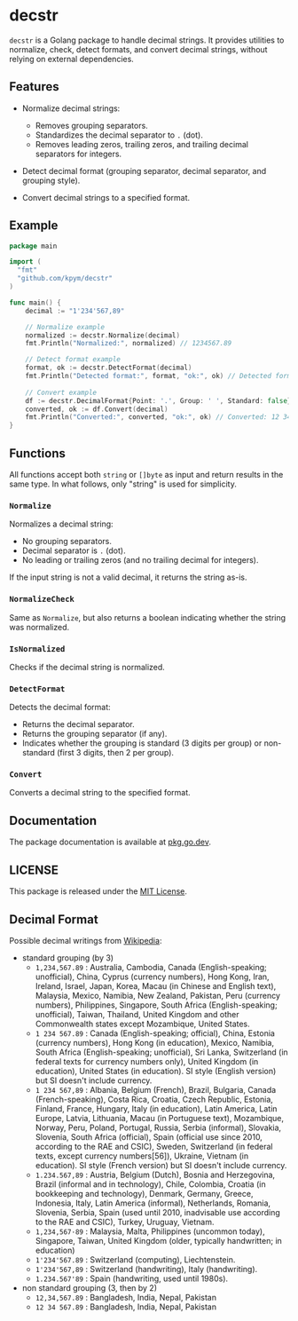 # decstr

`decstr` is a Golang package to handle decimal strings. It provides utilities to normalize, check, detect formats, and convert decimal strings, without relying on external dependencies.

## Features

- Normalize decimal strings:
  - Removes grouping separators.
  - Standardizes the decimal separator to `.` (dot).
  - Removes leading zeros, trailing zeros, and trailing decimal separators for integers.
  
- Detect decimal format (grouping separator, decimal separator, and grouping style).
- Convert decimal strings to a specified format.

## Example

```go
package main

import (
  "fmt"
  "github.com/kpym/decstr"
)

func main() {
    decimal := "1'234'567,89"

    // Normalize example
    normalized := decstr.Normalize(decimal)
    fmt.Println("Normalized:", normalized) // 1234567.89

    // Detect format example
    format, ok := decstr.DetectFormat(decimal)
    fmt.Println("Detected format:", format, "ok:", ok) // Detected format: {`,`, `'`, standard} ok: true
    
	// Convert example
    df := decstr.DecimalFormat{Point: '.', Group: ' ', Standard: false}
    converted, ok := df.Convert(decimal)
    fmt.Println("Converted:", converted, "ok:", ok) // Converted: 12 34 567.89 ok: true
}
```

## Functions

All functions accept both `string` or `[]byte` as input and return results in the same type.
In what follows, only "string" is used for simplicity.

### `Normalize`
Normalizes a decimal string:
- No grouping separators.
- Decimal separator is `.` (dot).
- No leading or trailing zeros (and no trailing decimal for integers).
  
If the input string is not a valid decimal, it returns the string as-is.
### `NormalizeCheck`
Same as `Normalize`, but also returns a boolean indicating whether the string was normalized.

### `IsNormalized`
Checks if the decimal string is normalized.

### `DetectFormat`
Detects the decimal format:
- Returns the decimal separator.
- Returns the grouping separator (if any).
- Indicates whether the grouping is standard (3 digits per group) or non-standard (first 3 digits, then 2 per group).

### `Convert`
Converts a decimal string to the specified format.

## Documentation

The package documentation is available at [pkg.go.dev](https://pkg.go.dev/github.com/kpym/decstr).

## LICENSE

This package is released under the [MIT License](LICENSE).

## Decimal Format

Possible decimal writings from [Wikipedia](https://en.wikipedia.org/wiki/Decimal_separator):

- standard grouping (by 3)
  - `1,234,567.89` : Australia, Cambodia, Canada (English-speaking; unofficial), China, Cyprus (currency numbers), Hong Kong, Iran, Ireland, Israel, Japan, Korea, Macau (in Chinese and English text), Malaysia, Mexico, Namibia, New Zealand, Pakistan, Peru (currency numbers), Philippines, Singapore, South Africa (English-speaking; unofficial), Taiwan, Thailand, United Kingdom and other Commonwealth states except Mozambique, United States.
  - `1 234 567.89` : Canada (English-speaking; official), China, Estonia (currency numbers), Hong Kong (in education), Mexico, Namibia, South Africa (English-speaking; unofficial), Sri Lanka, Switzerland (in federal texts for currency numbers only), United Kingdom (in education), United States (in education). SI style (English version) but SI doesn't include currency.
  - `1 234 567,89` : Albania, Belgium (French), Brazil, Bulgaria, Canada (French-speaking), Costa Rica, Croatia, Czech Republic, Estonia, Finland, France, Hungary, Italy (in education), Latin America, Latin Europe, Latvia, Lithuania, Macau (in Portuguese text), Mozambique, Norway, Peru, Poland, Portugal, Russia, Serbia (informal), Slovakia, Slovenia, South Africa (official), Spain (official use since 2010, according to the RAE and CSIC), Sweden, Switzerland (in federal texts, except currency numbers[56]), Ukraine, Vietnam (in education). SI style (French version) but SI doesn't include currency.
  - `1.234.567,89` : Austria, Belgium (Dutch), Bosnia and Herzegovina, Brazil (informal and in technology), Chile, Colombia, Croatia (in bookkeeping and technology), Denmark, Germany, Greece, Indonesia, Italy, Latin America (informal), Netherlands, Romania, Slovenia, Serbia, Spain (used until 2010, inadvisable use according to the RAE and CSIC), Turkey, Uruguay, Vietnam.
  - `1,234,567·89` : Malaysia, Malta, Philippines (uncommon today), Singapore, Taiwan, United Kingdom (older, typically handwritten; in education)
  - `1'234'567.89` : Switzerland (computing), Liechtenstein.
  - `1'234'567,89` : Switzerland (handwriting), Italy (handwriting).
  - `1.234.567'89` : Spain (handwriting, used until 1980s).
- non standard grouping (3, then by 2)
  - `12,34,567.89` : Bangladesh, India, Nepal, Pakistan
  - `12 34 567.89` : Bangladesh, India, Nepal, Pakistan
